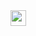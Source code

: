 <img src="https://github.com/adamjamestorres/ML-Gas-Price-Predictor/blob/c59f7fdd9e020c9c565e6b735cfb303e5428a858/demo.gif" width="25" height="25" />


